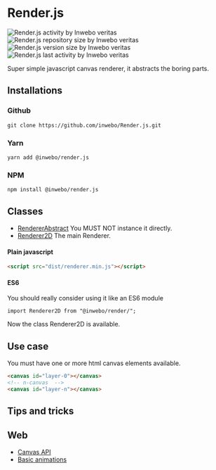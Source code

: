 # Render.js
<img title="Discover Render.js activity on github by Inwebo veritas" alt="Render.js activity by Inwebo veritas" src="https://img.shields.io/github/commit-activity/w/inwebo/Render.js">
<img title="Discover Render.js repository on github by Inwebo veritas" alt="Render.js repository size by Inwebo veritas" src="https://img.shields.io/github/repo-size/inwebo/Render.js?logo=Render.js">
<img title="Render.js version on github" alt="Render.js version size by Inwebo veritas" src="https://img.shields.io/github/package-json/v/inwebo/Render.js?logo=Render.js">
<img title="Render.js version last commit by Inwebo veritas on github" alt="Render.js last activity by Inwebo veritas" src="https://img.shields.io/github/last-commit/inwebo/Render.js">

Super simple javascript canvas renderer, it abstracts the boring parts.

## Installations

### Github
```shell script
git clone https://github.com/inwebo/Render.js.git
```

### Yarn
```shell script
yarn add @inwebo/render.js
```
### NPM
```shell script
npm install @inwebo/render.js
```

## Classes
* [RendererAbstract](src/RendererAbstract.js) You MUST NOT instance it directly.
* [Renderer2D](src/Renderer2D.js) The main Renderer.

#### Plain javascript

```html
<script src="dist/renderer.min.js"></script>
```

#### ES6

You should really consider using it like an ES6 module

```ecmascript 6
import Renderer2D from "@inwebo/render/";
```
Now the class Renderer2D is available.

## Use case

You must have one or more html canvas elements available.

```html
<canvas id="layer-0"></canvas>
<!-- n-canvas  -->
<canvas id="layer-n"></canvas>
```


## Tips and tricks

## Web
* [Canvas API](https://developer.mozilla.org/en-US/docs/Web/API/Canvas_API)
* [Basic animations](https://developer.mozilla.org/en-US/docs/Web/API/Canvas_API/Tutorial/Basic_animations)
